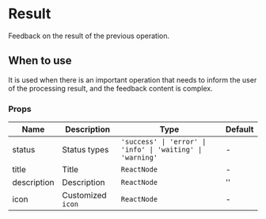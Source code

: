 # Result

Feedback on the result of the previous operation.

## When to use

It is used when there is an important operation that needs to inform the user of the processing result, and the feedback content is complex.

<code src="./demos/demo1.tsx"></code>

### Props

| Name        | Description       | Type                                                       | Default |
| ----------- | ----------------- | ---------------------------------------------------------- | ------- |
| status      | Status types      | `'success' \| 'error' \| 'info' \| 'waiting' \| 'warning'` | -       |
| title       | Title             | `ReactNode`                                                | -       |
| description | Description       | `ReactNode`                                                | ''      |
| icon        | Customized `icon` | `ReactNode`                                                | -       |
